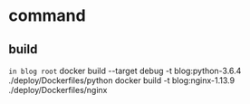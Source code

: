 # command

## build
`in blog root`
docker build --target debug -t blog:python-3.6.4 ./deploy/Dockerfiles/python
docker build -t blog:nginx-1.13.9 ./deploy/Dockerfiles/nginx
